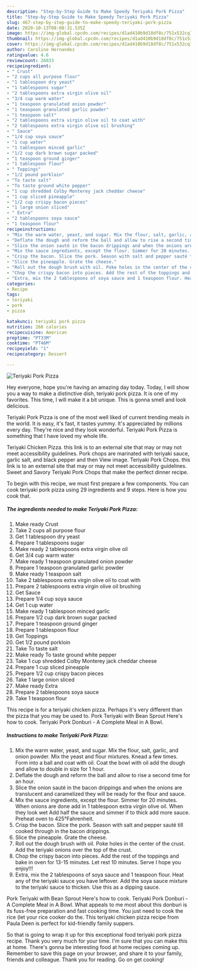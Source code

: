 ```yaml
---
description: "Step-by-Step Guide to Make Speedy Teriyaki Pork Pizza"
title: "Step-by-Step Guide to Make Speedy Teriyaki Pork Pizza"
slug: 467-step-by-step-guide-to-make-speedy-teriyaki-pork-pizza
date: 2020-10-13T08:08:31.535Z
image: https://img-global.cpcdn.com/recipes/d1ad410b9d18df8c/751x532cq70/teriyaki-pork-pizza-recipe-main-photo.jpg
thumbnail: https://img-global.cpcdn.com/recipes/d1ad410b9d18df8c/751x532cq70/teriyaki-pork-pizza-recipe-main-photo.jpg
cover: https://img-global.cpcdn.com/recipes/d1ad410b9d18df8c/751x532cq70/teriyaki-pork-pizza-recipe-main-photo.jpg
author: Caroline Hernandez
ratingvalue: 4.6
reviewcount: 26033
recipeingredient:
- " Crust"
- "2 cups all purpose flour"
- "1 tablespoon dry yeast"
- "1 tablespoons sugar"
- "2 tablespoons extra virgin olive oil"
- "3/4 cup warm water"
- "1 teaspoon granulated onion powder"
- "1 teaspoon granulated garlic powder"
- "1 teaspoon salt"
- "2 tablespoons extra virgin olive oil to coat with"
- "2 tablespoons extra virgin olive oil brushing"
- " Sauce"
- "1/4 cup soya sauce"
- "1 cup water"
- "1 tablespoon minced garlic"
- "1/2 cup dark brown sugar packed"
- "1 teaspoon ground ginger"
- "1 tablespoon flour"
- " Toppings"
- "1/2 pound porkloin"
- "To taste salt"
- "To taste ground white pepper"
- "1 cup shredded Colby Monterey jack cheddar cheese"
- "1 cup sliced pineapple"
- "1/2 cup crispy bacon pieces"
- "1 large onion sliced"
- " Extra"
- "2 tablespoons soya sauce"
- "1 teaspoon flour"
recipeinstructions:
- "Mix the warm water, yeast, and sugar. Mix the flour, salt, garlic, and onion powder. Mix the yeast and flour mixtures. Knead a few times. Form into a ball and coat with oil. Coat the bowl with oil add the dough and allow to double in size for 1 hour."
- "Deflate the dough and reform the ball and allow to rise a second time for an hour."
- "Slice the onion sauté in the bacon drippings and when the onions are translucent and caramelized they will be ready for the flour and sauce."
- "Mix the sauce ingredients, except the flour. Simmer for 20 minutes. When onions are done add in 1 tablespoon extra virgin olive oil. When they look wet Add half the sauce and simmer if to thick add more sauce. Preheat oven to 425°Fahrenheit."
- "Crisp the bacon. Slice the pork. Season with salt and pepper sauté till cooked through in the bacon drippings."
- "Slice the pineapple. Grate the cheese."
- "Roll out the dough brush with oil. Poke holes in the center of the crust. Add the teriyaki onions over the top of the crust."
- "Chop the crispy bacon into pieces. Add the rest of the toppings and bake in oven for 13-15 minutes. Let rest 10 minutes. Serve I hope you enjoy!!!"
- "Extra, mix the 2 tablespoons of soya sauce and 1 teaspoon flour. Heat any of the teriyaki sauce you have leftover. Add the soya sauce mixture to the teriyaki sauce to thicken. Use this as a dipping sauce."
categories:
- Recipe
tags:
- teriyaki
- pork
- pizza

katakunci: teriyaki pork pizza 
nutrition: 268 calories
recipecuisine: American
preptime: "PT33M"
cooktime: "PT46M"
recipeyield: "1"
recipecategory: Dessert

---
```



![Teriyaki Pork Pizza](https://img-global.cpcdn.com/recipes/d1ad410b9d18df8c/751x532cq70/teriyaki-pork-pizza-recipe-main-photo.jpg)

Hey everyone, hope you're having an amazing day today. Today, I will show you a way to make a distinctive dish, teriyaki pork pizza. It is one of my favorites. This time, I will make it a bit unique. This is gonna smell and look delicious.

Teriyaki Pork Pizza is one of the most well liked of current trending meals in the world. It is easy, it's fast, it tastes yummy. It's appreciated by millions every day. They're nice and they look wonderful. Teriyaki Pork Pizza is something that I have loved my whole life.

Teriyaki Chicken Pizza. this link is to an external site that may or may not meet accessibility guidelines. Pork chops are marinated with teriyaki sauce, garlic salt, and black pepper and then View image. Teriyaki Pork Chops. this link is to an external site that may or may not meet accessibility guidelines. Sweet and Savory Teriyaki Pork Chops that make the perfect dinner recipe.


To begin with this recipe, we must first prepare a few components. You can cook teriyaki pork pizza using 29 ingredients and 9 steps. Here is how you cook that.

<!--inarticleads1-->

##### The ingredients needed to make Teriyaki Pork Pizza:

1. Make ready  Crust
1. Take 2 cups all purpose flour
1. Get 1 tablespoon dry yeast
1. Prepare 1 tablespoons sugar
1. Make ready 2 tablespoons extra virgin olive oil
1. Get 3/4 cup warm water
1. Make ready 1 teaspoon granulated onion powder
1. Prepare 1 teaspoon granulated garlic powder
1. Make ready 1 teaspoon salt
1. Take 2 tablespoons extra virgin olive oil to coat with
1. Prepare 2 tablespoons extra virgin olive oil brushing
1. Get  Sauce
1. Prepare 1/4 cup soya sauce
1. Get 1 cup water
1. Make ready 1 tablespoon minced garlic
1. Prepare 1/2 cup dark brown sugar packed
1. Prepare 1 teaspoon ground ginger
1. Prepare 1 tablespoon flour
1. Get  Toppings
1. Get 1/2 pound porkloin
1. Take To taste salt
1. Make ready To taste ground white pepper
1. Take 1 cup shredded Colby Monterey jack cheddar cheese
1. Prepare 1 cup sliced pineapple
1. Prepare 1/2 cup crispy bacon pieces
1. Take 1 large onion sliced
1. Make ready  Extra
1. Prepare 2 tablespoons soya sauce
1. Take 1 teaspoon flour


This recipe is for a teriyaki chicken pizza. Perhaps it&#39;s very different than the pizza that you may be used to. Pork Teriyaki with Bean Sprout Here&#39;s how to cook. Teriyaki Pork Donburi - A Complete Meal in A Bowl. 

<!--inarticleads2-->

##### Instructions to make Teriyaki Pork Pizza:

1. Mix the warm water, yeast, and sugar. Mix the flour, salt, garlic, and onion powder. Mix the yeast and flour mixtures. Knead a few times. Form into a ball and coat with oil. Coat the bowl with oil add the dough and allow to double in size for 1 hour.
1. Deflate the dough and reform the ball and allow to rise a second time for an hour.
1. Slice the onion sauté in the bacon drippings and when the onions are translucent and caramelized they will be ready for the flour and sauce.
1. Mix the sauce ingredients, except the flour. Simmer for 20 minutes. When onions are done add in 1 tablespoon extra virgin olive oil. When they look wet Add half the sauce and simmer if to thick add more sauce. Preheat oven to 425°Fahrenheit.
1. Crisp the bacon. Slice the pork. Season with salt and pepper sauté till cooked through in the bacon drippings.
1. Slice the pineapple. Grate the cheese.
1. Roll out the dough brush with oil. Poke holes in the center of the crust. Add the teriyaki onions over the top of the crust.
1. Chop the crispy bacon into pieces. Add the rest of the toppings and bake in oven for 13-15 minutes. Let rest 10 minutes. Serve I hope you enjoy!!!
1. Extra, mix the 2 tablespoons of soya sauce and 1 teaspoon flour. Heat any of the teriyaki sauce you have leftover. Add the soya sauce mixture to the teriyaki sauce to thicken. Use this as a dipping sauce.


Pork Teriyaki with Bean Sprout Here&#39;s how to cook. Teriyaki Pork Donburi - A Complete Meal in A Bowl. What appeals to me most about this donburi is its fuss-free preparation and fast cooking time. You just need to cook the rice (let your rice cooker do the. This teriyaki chicken pizza recipe from Paula Deen is perfect for kid-friendly family suppers. 

So that is going to wrap it up for this exceptional food teriyaki pork pizza recipe. Thank you very much for your time. I'm sure that you can make this at home. There's gonna be interesting food at home recipes coming up. Remember to save this page on your browser, and share it to your family, friends and colleague. Thank you for reading. Go on get cooking!
